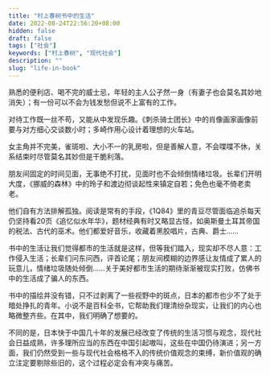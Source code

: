 ```yaml
---
title: "村上春树书中的生活"
date: 2022-08-24T22:56:20+08:00
hidden: false
draft: false
tags: ["社会"]
keywords: ["村上春树", "现代社会"]
description: ""
slug: "life-in-book"
---
```


熟悉的便利店、喝不完的威士忌，年轻的主人公孑然一身（有妻子也会莫名其妙地消失）；有一份可以不会为钱发愁但说不上富有的工作。

对待工作既一丝不苟，又能从中发现乐趣。《刺杀骑士团长》中的肖像画家画像前要与对方细心交谈数小时；多崎作用心设计着理想的火车站。

女主角并不完美，雀斑啦、大小不一的乳房啦，但是善解人意，不会喋喋不休，关系结束时尽管莫名其妙但是干脆利落。

朋友间固定的时间见面，无事绝不打扰，见面时也不会倾倒情绪垃圾。长辈们开明大度，《挪威的森林》中的玲子和渡边彻谈起性来镇定自若；免色也毫不倚老卖老。

他们自有方法排解孤独。阅读是常有的手段，《1Q84》里的青豆尽管面临追杀每天仍坚持看20页《追忆似水年华》，题材经典有时又略显古怪，如奥斯曼土耳其帝国的税法、古代的巫术。他们都爱好音乐，收藏着黑胶唱片，古典、爵士……

书中的生活让我们觉得都市的生活就是这样，但等我们踏入，现实却不尽人意：工作侵入生活；长辈们问东问西，评首论尾；朋友间模糊的边界感让友情成了累人的玩意儿，情绪垃圾随处倾倒……关于美好都市生活的期待渐渐被现实打败，仿佛书中的生活成了骗人的东西。

书中的描绘并没有错，只不过剥离了一些视野中的斑点，日本的都市也少不了处于暗处挣扎的青年。小说不是百科全书，它帮助我们理清纷杂现实，让我们的内心也略微整齐些。在其中，我们明确了想要的。

不同的是，日本快于中国几十年的发展已经改变了传统的生活习惯与观念，现代社会日益成熟，许多理所应当的东西在中国引起嗷叫，这些在中国仍待演进；另一方面，我们仍然受到一些与现代社会格格不入的传统价值观念的束缚，新价值观的确立注定要剔除些旧的，这个过程必定会有冲突与痛苦。